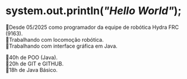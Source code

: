 # system.out.println(*"Hello World"*);
:red_circle:Desde 05/2025 como programador da equipe de robótica Hydra FRC (9163).  
:red_circle:Trabalhando com locomoção robótica.  
:red_circle:Trabalhando com interface gráfica em Java.

:book:40h de POO (Java).  
:book:20h de GIT e GITHUB.   
:book:18h de Java Básico.
